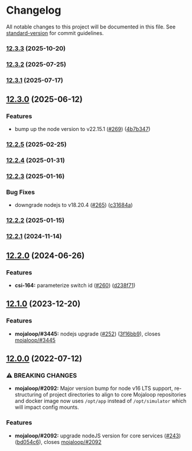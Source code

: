 # Changelog

All notable changes to this project will be documented in this file. See [standard-version](https://github.com/conventional-changelog/standard-version) for commit guidelines.

### [12.3.3](https://github.com/mojaloop/simulator/compare/v12.3.2...v12.3.3) (2025-10-20)

### [12.3.2](https://github.com/mojaloop/simulator/compare/v12.3.1...v12.3.2) (2025-07-25)

### [12.3.1](https://github.com/mojaloop/simulator/compare/v12.3.0...v12.3.1) (2025-07-17)

## [12.3.0](https://github.com/mojaloop/simulator/compare/v12.2.5...v12.3.0) (2025-06-12)


### Features

* bump up the node version to v22.15.1 ([#269](https://github.com/mojaloop/simulator/issues/269)) ([4b7b347](https://github.com/mojaloop/simulator/commit/4b7b3479d1edf5081880d1a10b11b1cbb724af49))

### [12.2.5](https://github.com/mojaloop/simulator/compare/v12.2.4...v12.2.5) (2025-02-25)

### [12.2.4](https://github.com/mojaloop/simulator/compare/v12.2.3...v12.2.4) (2025-01-31)

### [12.2.3](https://github.com/mojaloop/simulator/compare/v12.2.2...v12.2.3) (2025-01-16)


### Bug Fixes

* downgrade nodejs to v18.20.4 ([#265](https://github.com/mojaloop/simulator/issues/265)) ([c31684a](https://github.com/mojaloop/simulator/commit/c31684a6f16f245ac37b2bf82683ed2e825039ed))

### [12.2.2](https://github.com/mojaloop/simulator/compare/v12.2.1...v12.2.2) (2025-01-15)

### [12.2.1](https://github.com/mojaloop/simulator/compare/v12.2.0...v12.2.1) (2024-11-14)

## [12.2.0](https://github.com/mojaloop/simulator/compare/v12.1.0...v12.2.0) (2024-06-26)


### Features

* **csi-164:** parameterize switch id ([#260](https://github.com/mojaloop/simulator/issues/260)) ([d238f71](https://github.com/mojaloop/simulator/commit/d238f710500021ffe1e9e52eaff67fa62bb7c617))

## [12.1.0](https://github.com/mojaloop/simulator/compare/v12.0.0...v12.1.0) (2023-12-20)


### Features

* **mojaloop/#3445:** nodejs upgrade ([#252](https://github.com/mojaloop/simulator/issues/252)) ([3f16bb9](https://github.com/mojaloop/simulator/commit/3f16bb9d14ca0c6a05ea437316ffb7c6b27be563)), closes [mojaloop/#3445](https://github.com/mojaloop/project/issues/3445)

## [12.0.0](https://github.com/mojaloop/simulator/compare/v11.1.3...v12.0.0) (2022-07-12)


### ⚠ BREAKING CHANGES

* **mojaloop/#2092:** Major version bump for node v16 LTS support, re-structuring of project directories to align to core Mojaloop repositories and docker image now uses `/opt/app` instead of `/opt/simulator` which will impact config mounts.

### Features

* **mojaloop/#2092:** upgrade nodeJS version for core services ([#243](https://github.com/mojaloop/simulator/issues/243)) ([bd054c6](https://github.com/mojaloop/simulator/commit/bd054c6c0f201cccede7e450b793fe6c83e50faf)), closes [mojaloop/#2092](https://github.com/mojaloop/project/issues/2092)

